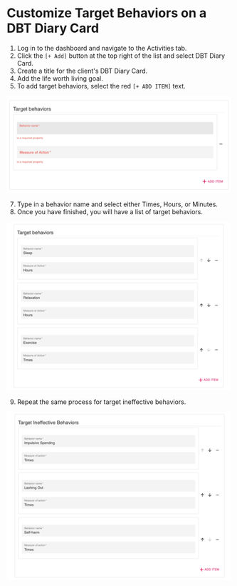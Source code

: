 # Customize Target Behaviors on a DBT Diary Card
1. Log in to the dashboard and navigate to the Activities tab.
2. Click the `[+ Add]` button at the top right of the list and select DBT Diary Card.
3. Create a title for the client's DBT Diary Card.
5. Add the life worth living goal.
6. To add target behaviors, select the red `[+ ADD ITEM]` text.

![](../assets/edit_targets.jpg)

7. Type in a behavior name and select either Times, Hours, or Minutes.
8. Once you have finished, you will have a list of target behaviors.

![](../assets/target_behaviors.jpg)

9. Repeat the same process for target ineffective behaviors.

![](../assets/target_ineffective_behaviors.jpg)

